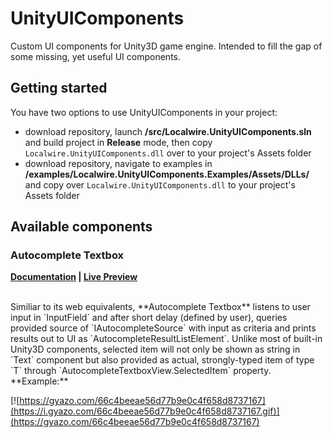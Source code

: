 # UnityUIComponents
Custom UI components for Unity3D game engine. Intended to fill the gap of some missing, yet useful UI components.

## Getting started

You have two options to use UnityUIComponents in your project:
* download repository, launch **/src/Localwire.UnityUIComponents.sln** and build project in **Release** mode, then copy `Localwire.UnityUIComponents.dll` over to your project's Assets folder
* download repository, navigate to examples in **/examples/Localwire.UnityUIComponents.Examples/Assets/DLLs/** and copy over `Localwire.UnityUIComponents.dll` to your project's Assets folder

## Available components

### Autocomplete Textbox
  **[Documentation](https://github.com/m-wilczynski/UnityUIComponents/wiki/Autocomplete-Textbox) | [Live Preview](https://m-wilczynski.github.io/UnityUIComponents/examples/LivePreview/AutocompleteTextbox/)**

<br/>
Similiar to its web equivalents, **Autocomplete Textbox** listens to user input in `InputField` and after short delay (defined by user), queries provided source of `IAutocompleteSource<T>` with input as criteria and prints results out to UI as `AutocompleteResultListElement`.
Unlike most of built-in Unity3D components, selected item will not only be shown as string in `Text` component but also provided as actual, strongly-typed item of type `T` through `AutocompleteTextboxView.SelectedItem` property.

<br/>
**Example:**

[![https://gyazo.com/66c4beeae56d77b9e0c4f658d8737167](https://i.gyazo.com/66c4beeae56d77b9e0c4f658d8737167.gif)](https://gyazo.com/66c4beeae56d77b9e0c4f658d8737167)<br/>
